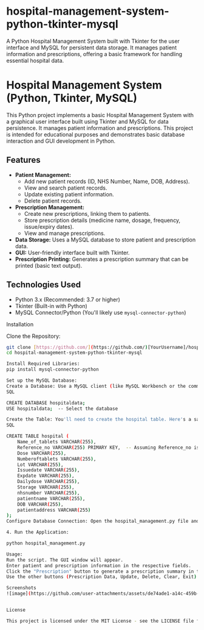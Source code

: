 # hospital-management-system-python-tkinter-mysql
A Python Hospital Management System built with Tkinter for the user interface and MySQL for persistent data storage.  It manages patient information and prescriptions, offering a basic framework for handling essential hospital data.


# Hospital Management System (Python, Tkinter, MySQL)

This Python project implements a basic Hospital Management System with a graphical user interface built using Tkinter and MySQL for data persistence. It manages patient information and prescriptions. This project is intended for educational purposes and demonstrates basic database interaction and GUI development in Python.

## Features

* **Patient Management:**
    * Add new patient records (ID, NHS Number, Name, DOB, Address).
    * View and search patient records.
    * Update existing patient information.
    * Delete patient records.
* **Prescription Management:**
    * Create new prescriptions, linking them to patients.
    * Store prescription details (medicine name, dosage, frequency, issue/expiry dates).
    * View and manage prescriptions.
* **Data Storage:** Uses a MySQL database to store patient and prescription data.
* **GUI:**  User-friendly interface built with Tkinter.
* **Prescription Printing:** Generates a prescription summary that can be printed (basic text output).

## Technologies Used

* Python 3.x (Recommended: 3.7 or higher)
* Tkinter (Built-in with Python)
* MySQL Connector/Python (You'll likely use `mysql-connector-python`)

Installation


Clone the Repository:
```bash
git clone [https://github.com/](https://github.com/)[YourUsername]/hospital-management-system-python-tkinter-mysql.git  # Replace with your username
cd hospital-management-system-python-tkinter-mysql

Install Required Libraries:
pip install mysql-connector-python

Set up the MySQL Database:
Create a Database: Use a MySQL client (like MySQL Workbench or the command line) to create a database named hospitaldata (or whatever you prefer – just make sure it matches in your code).
SQL

CREATE DATABASE hospitaldata;
USE hospitaldata;  -- Select the database

Create the Table: You'll need to create the hospital table. Here's a sample SQL script (adjust data types as needed):
SQL

CREATE TABLE hospital (
    Name_of_tablets VARCHAR(255),
    Reference_no VARCHAR(255) PRIMARY KEY,  -- Assuming Reference_no is unique
    Dose VARCHAR(255),
    Numberoftablets VARCHAR(255),
    Lot VARCHAR(255),
    Issuedate VARCHAR(255),
    Expdate VARCHAR(255),
    Dailydose VARCHAR(255),
    Storage VARCHAR(255),
    nhsnumber VARCHAR(255),
    patientname VARCHAR(255),
    DOB VARCHAR(255),
    patientaddress VARCHAR(255)
);
Configure Database Connection: Open the hospital_management.py file and update the database connection details (host, user, password) to match your MySQL setup.

4. Run the Application:

python hospital_management.py

Usage:
Run the script. The GUI window will appear.
Enter patient and prescription information in the respective fields.
Click the "Prescription" button to generate a prescription summary in the text box on the right.
Use the other buttons (Prescription Data, Update, Delete, Clear, Exit) to manage data.

Screenshots
![image](https://github.com/user-attachments/assets/de74ade1-a14c-459b-b33b-a076683b6061)


License

This project is licensed under the MIT License - see the LICENSE file for details.

